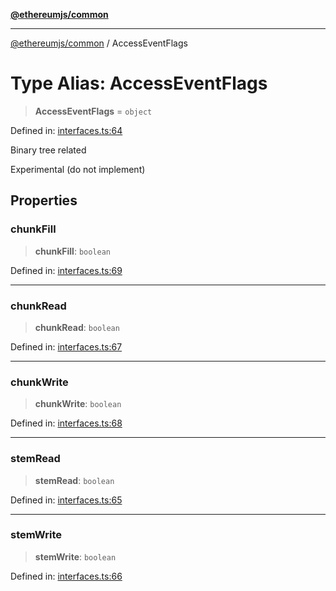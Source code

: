 [**@ethereumjs/common**](../README.md)

***

[@ethereumjs/common](../README.md) / AccessEventFlags

# Type Alias: AccessEventFlags

> **AccessEventFlags** = `object`

Defined in: [interfaces.ts:64](https://github.com/ethereumjs/ethereumjs-monorepo/blob/master/packages/common/src/interfaces.ts#L64)

Binary tree related

Experimental (do not implement)

## Properties

### chunkFill

> **chunkFill**: `boolean`

Defined in: [interfaces.ts:69](https://github.com/ethereumjs/ethereumjs-monorepo/blob/master/packages/common/src/interfaces.ts#L69)

***

### chunkRead

> **chunkRead**: `boolean`

Defined in: [interfaces.ts:67](https://github.com/ethereumjs/ethereumjs-monorepo/blob/master/packages/common/src/interfaces.ts#L67)

***

### chunkWrite

> **chunkWrite**: `boolean`

Defined in: [interfaces.ts:68](https://github.com/ethereumjs/ethereumjs-monorepo/blob/master/packages/common/src/interfaces.ts#L68)

***

### stemRead

> **stemRead**: `boolean`

Defined in: [interfaces.ts:65](https://github.com/ethereumjs/ethereumjs-monorepo/blob/master/packages/common/src/interfaces.ts#L65)

***

### stemWrite

> **stemWrite**: `boolean`

Defined in: [interfaces.ts:66](https://github.com/ethereumjs/ethereumjs-monorepo/blob/master/packages/common/src/interfaces.ts#L66)

